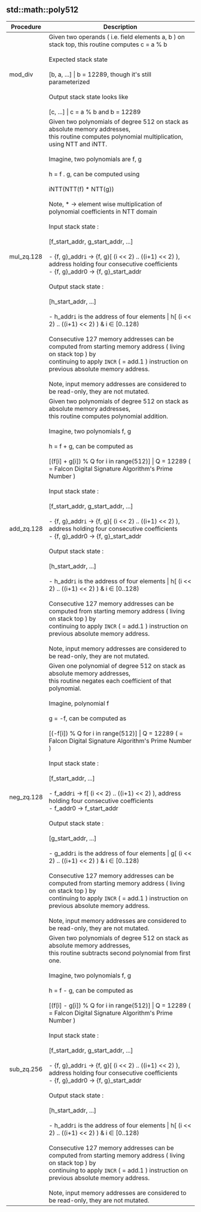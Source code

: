 
## std::math::poly512
| Procedure | Description |
| ----------- | ------------- |
| mod_div |  Given two operands ( i.e. field elements a, b ) on stack top, this routine computes c = a % b<br /><br /> Expected stack state<br /><br /> [b, a, ...] \| b = 12289, though it's still parameterized<br /><br /> Output stack state looks like<br /><br /> [c, ...] \| c = a % b and b = 12289 |
| mul_zq.128 |  Given two polynomials of degree 512 on stack as absolute memory addresses,<br /> this routine computes polynomial multiplication, using NTT and iNTT.<br /><br /> Imagine, two polynomials are f, g<br /><br /> h = f . g, can be computed using<br /><br /> iNTT(NTT(f) * NTT(g))<br /><br /> Note, * -> element wise multiplication of polynomial coefficients in NTT domain<br /><br /> Input stack state :<br /><br /> [f_start_addr, g_start_addr, ...]<br /><br /> - {f, g}_addr`i` -> {f, g}[ (i << 2) .. ((i+1) << 2) ), address holding four consecutive coefficients<br /> - {f, g}_addr0 -> {f, g}_start_addr<br /><br /> Output stack state :<br /><br /> [h_start_addr, ...]<br /><br /> - h_addr`i` is the address of four elements \| h[ (i << 2) .. ((i+1) << 2) ) & i ∈ [0..128)<br /><br /> Consecutive 127 memory addresses can be computed from starting memory address ( living on stack top ) by <br /> continuing to apply `INCR` ( = add.1 ) instruction on previous absolute memory address.<br /><br /> Note, input memory addresses are considered to be read-only, they are not mutated. |
| add_zq.128 |  Given two polynomials of degree 512 on stack as absolute memory addresses,<br /> this routine computes polynomial addition.<br /><br /> Imagine, two polynomials f, g<br /><br /> h = f + g, can be computed as<br /><br /> [(f[i] + g[i]) % Q for i in range(512)] \| Q = 12289 ( = Falcon Digital Signature Algorithm's Prime Number )<br /><br /> Input stack state :<br /><br /> [f_start_addr, g_start_addr, ...]<br /><br /> - {f, g}_addr`i` -> {f, g}[ (i << 2) .. ((i+1) << 2) ), address holding four consecutive coefficients<br /> - {f, g}_addr0 -> {f, g}_start_addr<br /><br /> Output stack state :<br /><br /> [h_start_addr, ...]<br /><br /> - h_addr`i` is the address of four elements \| h[ (i << 2) .. ((i+1) << 2) ) & i ∈ [0..128)<br /><br /> Consecutive 127 memory addresses can be computed from starting memory address ( living on stack top ) by <br /> continuing to apply `INCR` ( = add.1 ) instruction on previous absolute memory address.<br /><br /> Note, input memory addresses are considered to be read-only, they are not mutated. |
| neg_zq.128 |  Given one polynomial of degree 512 on stack as absolute memory addresses,<br /> this routine negates each coefficient of that polynomial.<br /><br /> Imagine, polynomial f<br /><br /> g = -f, can be computed as<br /><br /> [(-f[i]) % Q for i in range(512)] \| Q = 12289 ( = Falcon Digital Signature Algorithm's Prime Number )<br /><br /> Input stack state :<br /><br /> [f_start_addr, ...]<br /><br /> - f_addr`i` -> f[ (i << 2) .. ((i+1) << 2) ), address holding four consecutive coefficients<br /> - f_addr0 -> f_start_addr<br /><br /> Output stack state :<br /><br /> [g_start_addr, ...]<br /><br /> - g_addr`i` is the address of four elements \| g[ (i << 2) .. ((i+1) << 2) ) & i ∈ [0..128)<br /><br /> Consecutive 127 memory addresses can be computed from starting memory address ( living on stack top ) by <br /> continuing to apply `INCR` ( = add.1 ) instruction on previous absolute memory address.<br /><br /> Note, input memory addresses are considered to be read-only, they are not mutated. |
| sub_zq.256 |  Given two polynomials of degree 512 on stack as absolute memory addresses,<br /> this routine subtracts second polynomial from first one.<br /><br /> Imagine, two polynomials f, g<br /><br /> h = f - g, can be computed as<br /><br /> [(f[i] - g[i]) % Q for i in range(512)] \| Q = 12289 ( = Falcon Digital Signature Algorithm's Prime Number )<br /><br /> Input stack state :<br /><br /> [f_start_addr, g_start_addr, ...]<br /><br /> - {f, g}_addr`i` -> {f, g}[ (i << 2) .. ((i+1) << 2) ), address holding four consecutive coefficients<br /> - {f, g}_addr0 -> {f, g}_start_addr<br /><br /> Output stack state :<br /><br /> [h_start_addr, ...]<br /><br /> - h_addr`i` is the address of four elements \| h[ (i << 2) .. ((i+1) << 2) ) & i ∈ [0..128)<br /><br /> Consecutive 127 memory addresses can be computed from starting memory address ( living on stack top ) by <br /> continuing to apply `INCR` ( = add.1 ) instruction on previous absolute memory address.<br /><br /> Note, input memory addresses are considered to be read-only, they are not mutated. |
